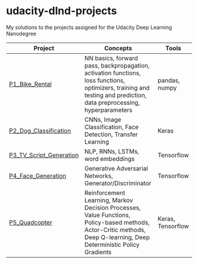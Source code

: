 # udacity-dlnd-projects
My solutions to the projects assigned for the Udacity Deep Learning Nanodegree

Project | Concepts | Tools 
--- | --- | ---
[P1_Bike_Rental](P1_Bike_Rental) | NN basics, forward pass, backpropagation, activation functions, loss functions, optimizers, training and testing and prediction, data preprocessing, hyperparameters | pandas, numpy
[P2_Dog_Classification](P2_Dog_Classification) | CNNs, Image Classification, Face Detection, Transfer Learning | Keras
[P3_TV_Script_Generation](P3_TV_Script_Generation) | NLP, RNNs, LSTMs, word embeddings | Tensorflow
[P4_Face_Generation](P4_Face_Generation) | Generative Adversarial Networks, Generator/Discriminator | Tensorflow
[P5_Quadcopter](P5_Quadcopter) | Reinforcement Learning, Markov Decision Processes, Value Functions, Policy-based methods, Actor-Critic methods, Deep Q-learning, Deep Deterministic Policy Gradients | Keras, Tensorflow
